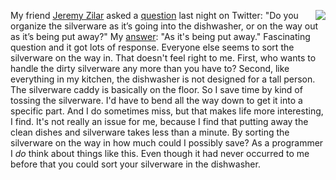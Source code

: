 <img src="http://scripting.com/images/2017/12/20/shrek.png" border="0" align="right">My friend <a href="https://duckduckgo.com/?q=site%3Ascripting.com+zilar&t=hk&ia=web">Jeremy Zilar</a> asked a <a href="https://twitter.com/jeremyzilar/status/1283199584756432897">question</a> last night on Twitter: "Do you organize the silverware as it’s going into the dishwasher, or on the way out as it’s being put away?" My <a href="https://twitter.com/davewiner/status/1283199984863674368">answer</a>: "As it's being put away." Fascinating question and it got lots of response. Everyone else seems to sort the silverware on the way in. That doesn't feel right to me. First, who wants to handle the dirty silverware any more than you have to? Second, like everything in my kitchen, the dishwasher is not designed for a tall person. The silverware caddy is basically on the floor. So I save time by kind of tossing the silverware. I'd have to bend all the way down to get it into a specific part. And I do sometimes miss, but that makes life more interesting, I find. It's not really an issue for me, because I find that putting away the clean dishes and silverware takes less than a minute. By sorting the silverware on the way in how much could I possibly save? As a programmer I <i>do</i> think about things like this. Even though it had never occurred to me before that you could sort your silverware in the dishwasher. 
